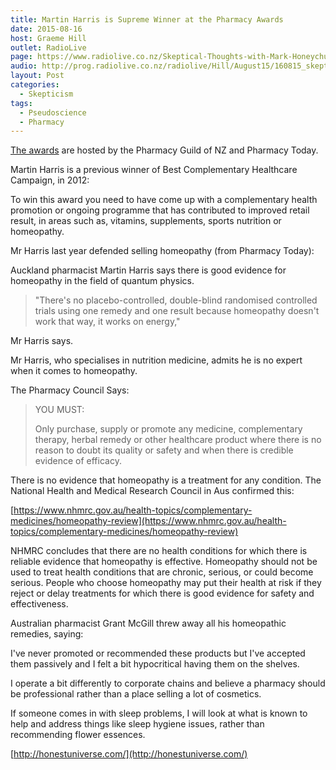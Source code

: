 ```yaml
---
title: Martin Harris is Supreme Winner at the Pharmacy Awards
date: 2015-08-16
host: Graeme Hill
outlet: RadioLive
page: https://www.radiolive.co.nz/Skeptical-Thoughts-with-Mark-Honeychurch/tabid/506/articleID/94312/Default.aspx
audio: http://prog.radiolive.co.nz/radiolive/Hill/August15/160815_skepticalthoughts.mp3
layout: Post
categories:
  - Skepticism
tags:
  - Pseudoscience
  - Pharmacy
---
```


[The awards](http://www.pharmacyawards.co.nz/winners-2015/) are hosted by the Pharmacy Guild of NZ and Pharmacy Today.

<!-- more -->

Martin Harris is a previous winner of Best Complementary Healthcare Campaign, in 2012:

To win this award you need to have come up with a complementary health promotion or ongoing programme that has contributed to improved retail result, in areas such as, vitamins, supplements, sports nutrition or homeopathy.

Mr Harris last year defended selling homeopathy (from Pharmacy Today):

Auckland pharmacist Martin Harris says there is good evidence for homeopathy in the field of quantum physics.

> "There's no placebo-controlled, double-blind randomised controlled trials using one remedy and one result because homeopathy doesn't work that way, it works on energy,"

Mr Harris says.

Mr Harris, who specialises in nutrition medicine, admits he is no expert when it comes to homeopathy.

The Pharmacy Council Says:

> YOU MUST:
>
> Only purchase, supply or promote any medicine, complementary therapy, herbal remedy or other healthcare product where there is no reason to doubt its quality or safety and when there is credible evidence of efficacy.

There is no evidence that homeopathy is a treatment for any condition. The National Health and Medical Research Council in Aus confirmed this:

[https://www.nhmrc.gov.au/health-topics/complementary-medicines/homeopathy-review](https://www.nhmrc.gov.au/health-topics/complementary-medicines/homeopathy-review)

NHMRC concludes that there are no health conditions for which there is reliable evidence that homeopathy is effective. Homeopathy should not be used to treat health conditions that are chronic, serious, or could become serious. People who choose homeopathy may put their health at risk if they reject or delay treatments for which there is good evidence for safety and effectiveness.

Australian pharmacist Grant McGill threw away all his homeopathic remedies, saying:

I've never promoted or recommended these products but I've accepted them passively and I felt a bit hypocritical having them on the shelves.

I operate a bit differently to corporate chains and believe a pharmacy should be professional rather than a place selling a lot of cosmetics.

If someone comes in with sleep problems, I will look at what is known to help and address things like sleep hygiene issues, rather than recommending flower essences.

[http://honestuniverse.com/](http://honestuniverse.com/)

